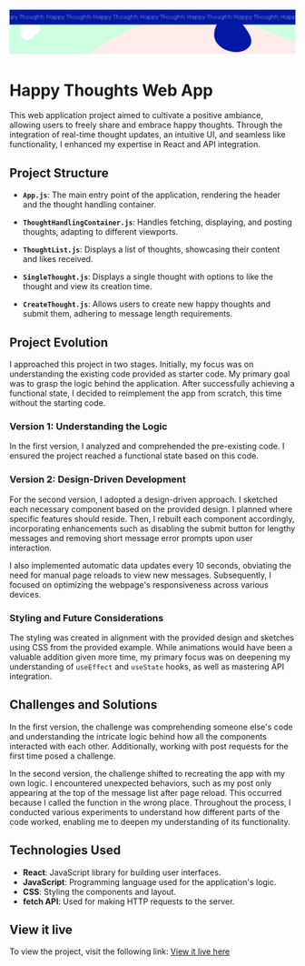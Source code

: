 <h1 align="center">
  <a href="">
    <img src="/src/assets/happy-thoughts.svg" alt="Project Banner Image">
  </a>
</h1>

# Happy Thoughts Web App

This web application project aimed to cultivate a positive ambiance, allowing users to freely share and embrace happy thoughts. Through the integration of real-time thought updates, an intuitive UI, and seamless like functionality, I enhanced my expertise in React and API integration.

## Project Structure

- **`App.js`**: The main entry point of the application, rendering the header and the thought handling container.
  
- **`ThoughtHandlingContainer.js`**: Handles fetching, displaying, and posting thoughts, adapting to different viewports.

- **`ThoughtList.js`**: Displays a list of thoughts, showcasing their content and likes received.

- **`SingleThought.js`**: Displays a single thought with options to like the thought and view its creation time.

- **`CreateThought.js`**: Allows users to create new happy thoughts and submit them, adhering to message length requirements.

## Project Evolution

I approached this project in two stages. Initially, my focus was on understanding the existing code provided as starter code. My primary goal was to grasp the logic behind the application. After successfully achieving a functional state, I decided to reimplement the app from scratch, this time without the starting code.

### Version 1: Understanding the Logic

In the first version, I analyzed and comprehended the pre-existing code. I ensured the project reached a functional state based on this code.

### Version 2: Design-Driven Development

For the second version, I adopted a design-driven approach. I sketched each necessary component based on the provided design. I planned where specific features should reside. Then, I rebuilt each component accordingly, incorporating enhancements such as disabling the submit button for lengthy messages and removing short message error prompts upon user interaction.

I also implemented automatic data updates every 10 seconds, obviating the need for manual page reloads to view new messages. Subsequently, I focused on optimizing the webpage's responsiveness across various devices.

### Styling and Future Considerations

The styling was created in alignment with the provided design and sketches using CSS from the provided example. While animations would have been a valuable addition given more time, my primary focus was on deepening my understanding of `useEffect` and `useState` hooks, as well as mastering API integration.

## Challenges and Solutions

In the first version, the challenge was comprehending someone else's code and understanding the intricate logic behind how all the components interacted with each other. Additionally, working with post requests for the first time posed a challenge.

In the second version, the challenge shifted to recreating the app with my own logic. I encountered unexpected behaviors, such as my post only appearing at the top of the message list after page reload. This occurred because I called the function in the wrong place. Throughout the process, I conducted various experiments to understand how different parts of the code worked, enabling me to deepen my understanding of its functionality.

## Technologies Used

- **React**: JavaScript library for building user interfaces.
- **JavaScript**: Programming language used for the application's logic.
- **CSS**: Styling the components and layout.
- **fetch API**: Used for making HTTP requests to the server.

## View it live
To view the project, visit the following link:
[View it live here](https://project-happy-thoughts-veronica.netlify.app/)

